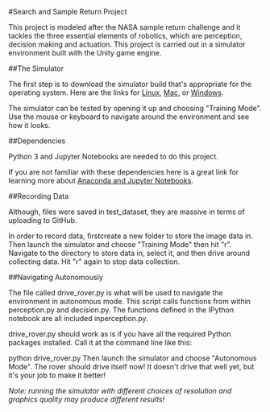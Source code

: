 #Search and Sample Return Project

This project is modeled after the NASA sample return challenge and it tackles the three essential elements of robotics, which are perception, decision making and actuation. This project is carried out in a simulator environment built with the Unity game engine.

##The Simulator

The first step is to download the simulator build that's appropriate for the operating system. Here are the links for [Linux](https://s3-us-west-1.amazonaws.com/udacity-robotics/Rover+Unity+Sims/Linux_Roversim.zip), [Mac](https://s3-us-west-1.amazonaws.com/udacity-robotics/Rover+Unity+Sims/Mac_Roversim.zip), or [Windows](https://s3-us-west-1.amazonaws.com/udacity-robotics/Rover+Unity+Sims/Windows_Roversim.zip).

The simulator can be tested by opening it up and choosing "Training Mode". Use the mouse or keyboard to navigate around the environment and see how it looks.

##Dependencies

Python 3 and Jupyter Notebooks are needed to do this project. 

If you are not familiar with these dependencies here is a great link for learning more about [Anaconda and Jupyter Notebooks](https://classroom.udacity.com/courses/ud1111).

##Recording Data

Although, files were saved in test_dataset, they are massive in terms of uploading to GitHub. 

In order to record data, firstcreate a new folder to store the image data in. Then launch the simulator and choose "Training Mode" then hit "r". Navigate to the directory to store data in, select it, and then drive around collecting data. Hit "r" again to stop data collection.

##Navigating Autonomously

The file called drive_rover.py is what will be used to navigate the environment in autonomous mode. This script calls functions from within perception.py and decision.py. The functions defined in the IPython notebook are all included inperception.py.

drive_rover.py should work as is if you have all the required Python packages installed. Call it at the command line like this:

python drive_rover.py
Then launch the simulator and choose "Autonomous Mode". The rover should drive itself now! It doesn't drive that well yet, but it's your job to make it better!

_Note: running the simulator with different choices of resolution and graphics quality may produce different results!_

